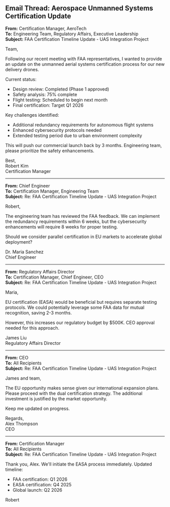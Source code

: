 ## Email Thread: Aerospace Unmanned Systems Certification Update

**From:** Certification Manager, AeroTech  
**To:** Engineering Team, Regulatory Affairs, Executive Leadership  
**Subject:** FAA Certification Timeline Update - UAS Integration Project  

Team,

Following our recent meeting with FAA representatives, I wanted to provide an update on the unmanned aerial systems certification process for our new delivery drones.

Current status:
- Design review: Completed (Phase 1 approved)
- Safety analysis: 75% complete
- Flight testing: Scheduled to begin next month
- Final certification: Target Q1 2026

Key challenges identified:
- Additional redundancy requirements for autonomous flight systems
- Enhanced cybersecurity protocols needed
- Extended testing period due to urban environment complexity

This will push our commercial launch back by 3 months. Engineering team, please prioritize the safety enhancements.

Best,  
Robert Kim  
Certification Manager  

---

**From:** Chief Engineer  
**To:** Certification Manager, Engineering Team  
**Subject:** Re: FAA Certification Timeline Update - UAS Integration Project  

Robert,

The engineering team has reviewed the FAA feedback. We can implement the redundancy requirements within 6 weeks, but the cybersecurity enhancements will require 8 weeks for proper testing.

Should we consider parallel certification in EU markets to accelerate global deployment?

Dr. Maria Sanchez  
Chief Engineer  

---

**From:** Regulatory Affairs Director  
**To:** Certification Manager, Chief Engineer, CEO  
**Subject:** Re: FAA Certification Timeline Update - UAS Integration Project  

Maria,

EU certification (EASA) would be beneficial but requires separate testing protocols. We could potentially leverage some FAA data for mutual recognition, saving 2-3 months.

However, this increases our regulatory budget by $500K. CEO approval needed for this approach.

James Liu  
Regulatory Affairs Director  

---

**From:** CEO  
**To:** All Recipients  
**Subject:** Re: FAA Certification Timeline Update - UAS Integration Project  

James and team,

The EU opportunity makes sense given our international expansion plans. Please proceed with the dual certification strategy. The additional investment is justified by the market opportunity.

Keep me updated on progress.

Regards,  
Alex Thompson  
CEO  

---

**From:** Certification Manager  
**To:** All Recipients  
**Subject:** Re: FAA Certification Timeline Update - UAS Integration Project  

Thank you, Alex. We'll initiate the EASA process immediately. Updated timeline:
- FAA certification: Q1 2026
- EASA certification: Q4 2025
- Global launch: Q2 2026

Robert